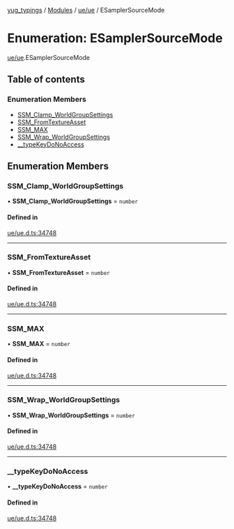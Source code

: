 [yug_typings](../README.md) / [Modules](../modules.md) / [ue/ue](../modules/ue_ue.md) / ESamplerSourceMode

# Enumeration: ESamplerSourceMode

[ue/ue](../modules/ue_ue.md).ESamplerSourceMode

## Table of contents

### Enumeration Members

- [SSM\_Clamp\_WorldGroupSettings](ue_ue.ESamplerSourceMode.md#ssm_clamp_worldgroupsettings)
- [SSM\_FromTextureAsset](ue_ue.ESamplerSourceMode.md#ssm_fromtextureasset)
- [SSM\_MAX](ue_ue.ESamplerSourceMode.md#ssm_max)
- [SSM\_Wrap\_WorldGroupSettings](ue_ue.ESamplerSourceMode.md#ssm_wrap_worldgroupsettings)
- [\_\_typeKeyDoNoAccess](ue_ue.ESamplerSourceMode.md#__typekeydonoaccess)

## Enumeration Members

### SSM\_Clamp\_WorldGroupSettings

• **SSM\_Clamp\_WorldGroupSettings** = `number`

#### Defined in

[ue/ue.d.ts:34748](https://github.com/YugMetaverse/yug_typings/blob/b7d9b19/ue/ue.d.ts#L34748)

___

### SSM\_FromTextureAsset

• **SSM\_FromTextureAsset** = `number`

#### Defined in

[ue/ue.d.ts:34748](https://github.com/YugMetaverse/yug_typings/blob/b7d9b19/ue/ue.d.ts#L34748)

___

### SSM\_MAX

• **SSM\_MAX** = `number`

#### Defined in

[ue/ue.d.ts:34748](https://github.com/YugMetaverse/yug_typings/blob/b7d9b19/ue/ue.d.ts#L34748)

___

### SSM\_Wrap\_WorldGroupSettings

• **SSM\_Wrap\_WorldGroupSettings** = `number`

#### Defined in

[ue/ue.d.ts:34748](https://github.com/YugMetaverse/yug_typings/blob/b7d9b19/ue/ue.d.ts#L34748)

___

### \_\_typeKeyDoNoAccess

• **\_\_typeKeyDoNoAccess** = `number`

#### Defined in

[ue/ue.d.ts:34748](https://github.com/YugMetaverse/yug_typings/blob/b7d9b19/ue/ue.d.ts#L34748)
